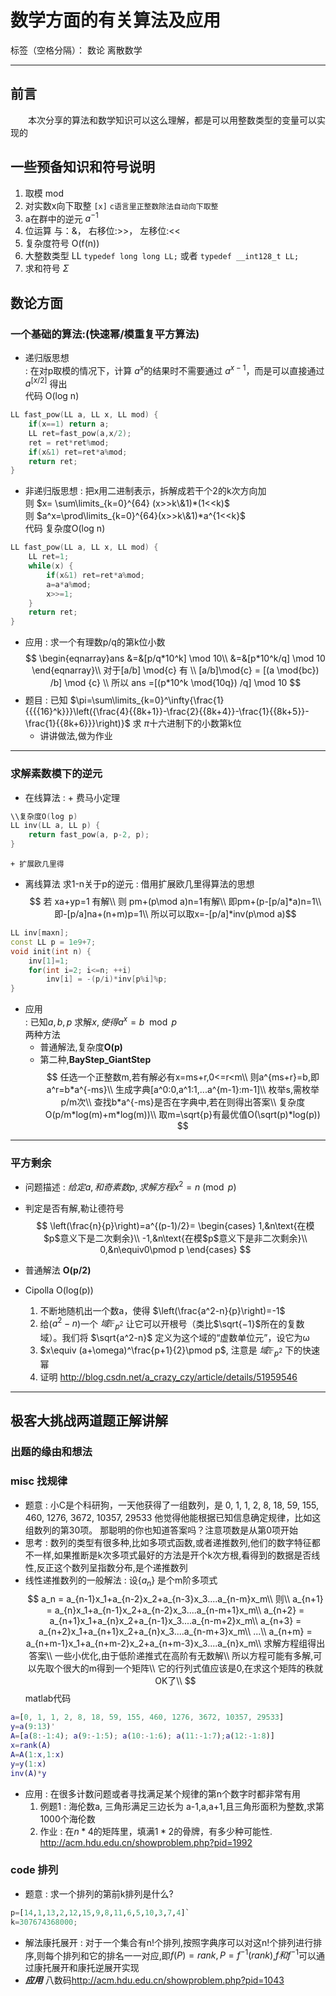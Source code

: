 <script type="text/javascript"
   src="http://cdn.mathjax.org/mathjax/latest/MathJax.js?config=TeX-AMS-MML_HTMLorMML">
</script>
# 数学方面的有关算法及应用

标签（空格分隔）： 数论 离散数学

---

## 前言
&emsp;&emsp;本次分享的算法和数学知识可以这么理解，都是可以用整数类型的变量可以实现的

## 一些预备知识和符号说明
1. 取模 mod
2. 对实数x向下取整  `[x]` `c语言里正整数除法自动向下取整`
3. a在群中的逆元 $a^{-1}$
4. 位运算 与：&， 右移位:>>， 左移位:<<
5. 复杂度符号 O(f(n))
6. 大整数类型  LL  `typedef long long LL;` 或者 `typedef __int128_t LL;`  
7. 求和符号 $\Sigma$

## 数论方面

### 一个基础的算法:(快速幂/模重复平方算法)  

* 递归版思想  
:    在对p取模的情况下，计算 $a^x$的结果时不需要通过 $a^{x-1}$，而是可以直接通过 $a^{[x/2]}$ 得出  
    代码 O(log n)
```c++
LL fast_pow(LL a, LL x, LL mod) {
    if(x==1) return a;
    LL ret=fast_pow(a,x/2);
    ret = ret*ret%mod;
    if(x&1) ret=ret*a%mod;
    return ret;
}
```
* 非递归版思想
:    把x用二进制表示，拆解成若干个2的k次方向加  
则 $x= \sum\limits_{k=0}^{64} (x>>k\&1)*(1<<k)$  
则 $a^x=\prod\limits_{k=0}^{64}(x>>k\&1)*a^{1<<k}$  
    代码 复杂度O(log n)  

```c++
LL fast_pow(LL a, LL x, LL mod) {
    LL ret=1;
    while(x) {
        if(x&1) ret=ret*a%mod;
        a=a*a%mod;
        x>>=1;
    }
    return ret;
}
```
* 应用
:    求一个有理数p/q的第k位小数  
$$
\begin{eqnarray}ans
		&=&[p/q*10^k] \mod 10\\
		&=&[p*10^k/q] \mod 10
	\end{eqnarray}\\
对于[a/b] \mod{c} 有 \\
[a/b]\mod{c} = [(a \mod{bc}) /b] \mod {c} \\
所以 ans =[(p*10^k \mod{10q}) /q] \mod 10
$$
* 题目
:    已知  $\pi=\sum\limits_{k=0}^\infty{\frac{1}{{{{16}^k}}}\left({\frac{4}{{8k+1}}-\frac{2}{{8k+4}}-\frac{1}{{8k+5}}-\frac{1}{{8k+6}}}\right)}$
求 $\pi$十六进制下的小数第k位  
    + 讲讲做法,做为作业

---

### 求解素数模下的逆元
  * 在线算法
:    + 费马小定理
```c++
\\复杂度O(log p)
LL inv(LL a, LL p) {
    return fast_pow(a, p-2, p);        
}
```
    + 扩展欧几里得
  * 离线算法 求1-n关于p的逆元
:    借用扩展欧几里得算法的思想  
$$
若 xa+yp=1 有解\\
则 pm+(p\mod a)n=1有解\\
即pm+(p-[p/a]*a)n=1\\
即-[p/a]na+(n+m)p=1\\
所以可以取x=-[p/a]*inv(p\mod a)$$

```c++
LL inv[maxn];
const LL p = 1e9+7;
void init(int n) {
    inv[1]=1;
    for(int i=2; i<=n; ++i)
        inv[i] = -(p/i)*inv[p%i]%p;
}
```
  * 应用  
:    已知$a,b,p$ 求解$x,使得a^x = b \mod p$  
 两种方法  
    + 普通解法,复杂度**O(p)**
    + 第二种,**BayStep_GiantStep**  
$$
任选一个正整数m,若有解必有x=ms+r,0<=r<m\\
则a^{ms+r}=b,即a^r=b*a^{-ms}\\
生成字典[a^0:0,a^1:1,...a^{m-1}:m-1]\\
枚举s,需枚举p/m次\\
查找b*a^{-ms}是否在字典中,若在则得出答案\\
复杂度O(p/m*log(m)+m*log(m))\\
取m=\sqrt{p}有最优值O(\sqrt(p)*log(p))
$$

---

### 平方剩余
* 问题描述
:    $给定a,和奇素数p,求解方程x^2=n \pmod p$

* 判定是否有解,勒让德符号  
$$
\left(\frac{n}{p}\right)=a^{(p-1)/2}=
\begin{cases}
1,&n\text{在模$p$意义下是二次剩余}\\
-1,&n\text{在模$p$意义下是非二次剩余}\\
0,&n\equiv0\pmod p
\end{cases}
$$
* 普通解法 **O(p/2)**
* Cipolla O(log(p))
    1. 不断地随机出一个数a，使得 $\left(\frac{a^2-n}{p}\right)=-1$
    2. 给($a^2-n$)一个 $域\mathbb {F}_{p^2}$ 让它可以开根号（类比$\sqrt{−1}$所在的复数域）。我们将 $\sqrt{a^2-n}$ 定义为这个域的“虚数单位元”，设它为ω
    3. $x\equiv (a+\omega)^\frac{p+1}{2}\pmod p$, 注意是 $域\mathbb {F}_{p^2}$ 下的快速幂
    4. 证明 <http://blog.csdn.net/a_crazy_czy/article/details/51959546>

---

## 极客大挑战两道题正解讲解
### 出题的缘由和想法
### misc 找规律
* 题意
:    小C是个科研狗，一天他获得了一组数列，是
0, 1, 1, 2, 8, 18, 59, 155, 460, 1276, 3672, 10357, 29533
他觉得他能根据已知信息确定规律，比如这组数列的第30项。
那聪明的你也知道答案吗？注意项数是从第0项开始
* 思考
:    数列的类型有很多种,比如多项式函数,或者递推数列,他们的数字特征都不一样,如果推断是k次多项式最好的方法是开个k次方根,看得到的数据是否线性,反正这个数列呈指数分布,是个递推数列
* 线性递推数列的一般解法
:    设$\{a_n\}$ 是个m阶多项式
$$
a_n = a_{n-1}x_1+a_{n-2}x_2+a_{n-3}x_3....a_{n-m}x_m\\
则\\
a_{n+1} = a_{n}x_1+a_{n-1}x_2+a_{n-2}x_3....a_{n-m+1}x_m\\
a_{n+2} = a_{n+1}x_1+a_{n}x_2+a_{n-1}x_3....a_{n-m+2}x_m\\
a_{n+3} = a_{n+2}x_1+a_{n+1}x_2+a_{n}x_3....a_{n-m+3}x_m\\
...\\
a_{n+m} = a_{n+m-1}x_1+a_{n+m-2}x_2+a_{n+m-3}x_3....a_{n}x_m\\
求解方程组得出答案\\
一些小优化,由于低阶递推式在高阶有无数解\\
所以方程可能有多解,可以先取个很大的m得到一个矩阵\\
它的行列式值应该是0,在求这个矩阵的秩就OK了\\
$$
matlab代码
```matlab
a=[0, 1, 1, 2, 8, 18, 59, 155, 460, 1276, 3672, 10357, 29533]
y=a(9:13)'
A=[a(8:-1:4); a(9:-1:5); a(10:-1:6); a(11:-1:7);a(12:-1:8)]
x=rank(A)
A=A(1:x,1:x)
y=y(1:x)
inv(A)*y
```
* 应用
    :    在很多计数问题或者寻找满足某个规律的第n个数字时都非常有用
    1. 例题1
        :    海伦数a, 三角形满足三边长为 a-1,a,a+1,且三角形面积为整数,求第1000个海伦数
    2. 作业
        :    在$n*4$的矩阵里，填满$1*2$的骨牌，有多少种可能性.
        <http://acm.hdu.edu.cn/showproblem.php?pid=1992>

### code 排列
* 题意
:    求一个排列的第前k排列是什么?
```python
p=[14,1,13,2,12,15,9,8,11,6,5,10,3,7,4]`
k=307674368000;
```
* 解法康托展开
:    对于一个集合有n!个排列,按照字典序可以对这n!个排列进行排序,则每个排列和它的排名一一对应,即$f(P)=rank, P = f^{-1}(rank)$,$f 和 f^{-1}$可以通过康托展开和康托逆展开实现
* ***应用*** 八数码<http://acm.hdu.edu.cn/showproblem.php?pid=1043>
